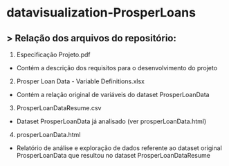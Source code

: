 # datavisualization-ProsperLoans

## > Relação dos arquivos do repositório:

1. Especificação Projeto.pdf
- Contém a descrição dos requisitos para o desenvolvimento do projeto

2. Prosper Loan Data - Variable Definitions.xlsx
- Contém a relação original de variáveis do dataset ProsperLoanData

3. ProsperLoanDataResume.csv
- Dataset ProsperLoanData já analisado (ver prosperLoanData.html)

4. prosperLoanData.html
- Relatório de análise e exploração de dados referente ao dataset original ProsperLoanData que resultou no dataset ProsperLoanDataResume
